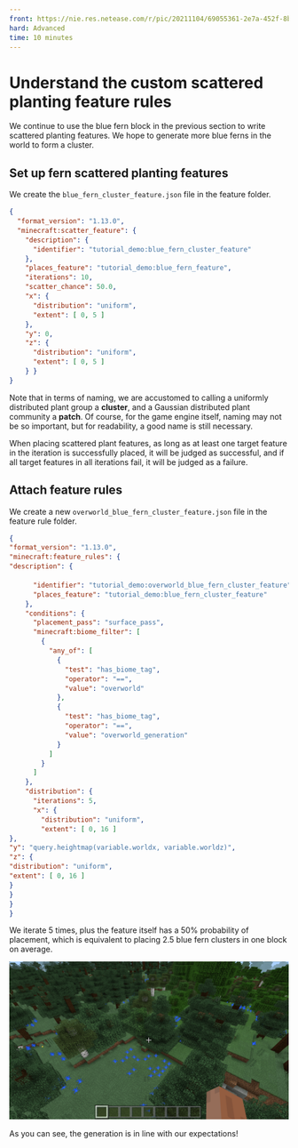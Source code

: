 ```yaml
--- 
front: https://nie.res.netease.com/r/pic/20211104/69055361-2e7a-452f-8b1a-f23e1262a03a.jpg 
hard: Advanced 
time: 10 minutes 
--- 
```

# Understand the custom scattered planting feature rules 

We continue to use the blue fern block in the previous section to write scattered planting features. We hope to generate more blue ferns in the world to form a cluster. 

## Set up fern scattered planting features 

We create the `blue_fern_cluster_feature.json` file in the feature folder. 

```json
{
  "format_version": "1.13.0",
  "minecraft:scatter_feature": {
    "description": {
      "identifier": "tutorial_demo:blue_fern_cluster_feature"
    },
    "places_feature": "tutorial_demo:blue_fern_feature",
    "iterations": 10,
    "scatter_chance": 50.0,
    "x": {
      "distribution": "uniform",
      "extent": [ 0, 5 ]
    },
    "y": 0,
    "z": {
      "distribution": "uniform",
      "extent": [ 0, 5 ]
    } } 
} 
``` 

Note that in terms of naming, we are accustomed to calling a uniformly distributed plant group a **cluster**, and a Gaussian distributed plant community a **patch**. Of course, for the game engine itself, naming may not be so important, but for readability, a good name is still necessary. 

When placing scattered plant features, as long as at least one target feature in the iteration is successfully placed, it will be judged as successful, and if all target features in all iterations fail, it will be judged as a failure. 

## Attach feature rules 

We create a new `overworld_blue_fern_cluster_feature.json` file in the feature rule folder. 

```json 
{ 
"format_version": "1.13.0", 
"minecraft:feature_rules": { 
"description": {

      "identifier": "tutorial_demo:overworld_blue_fern_cluster_feature",
      "places_feature": "tutorial_demo:blue_fern_cluster_feature"
    },
    "conditions": {
      "placement_pass": "surface_pass",
      "minecraft:biome_filter": [
        {
          "any_of": [
            {
              "test": "has_biome_tag",
              "operator": "==",
              "value": "overworld"
            },
            {
              "test": "has_biome_tag",
              "operator": "==",
              "value": "overworld_generation"
            }
          ]
        }
      ]
    },
    "distribution": {
      "iterations": 5,
      "x": {
        "distribution": "uniform",
        "extent": [ 0, 16 ] 
}, 
"y": "query.heightmap(variable.worldx, variable.worldz)", 
"z": { 
"distribution": "uniform", 
"extent": [ 0, 16 ] 
} 
} 
} 
} 
``` 

We iterate 5 times, plus the feature itself has a 50% probability of placement, which is equivalent to placing 2.5 blue fern clusters in one block on average. 

![](./images/16.5_blue_fern_cluster_in-game.png) 

As you can see, the generation is in line with our expectations!